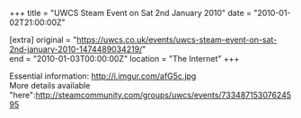 +++
title = "UWCS Steam Event on Sat 2nd January 2010"
date = "2010-01-02T21:00:00Z"

[extra]
original = "https://uwcs.co.uk/events/uwcs-steam-event-on-sat-2nd-january-2010-1474489034219/"    
end = "2010-01-03T00:00:00Z"
location = "The Internet"
+++

Essential information: http://i.imgur.com/afG5c.jpg  
More details available "here":http://steamcommunity.com/groups/uwcs/events/73348715307624595

